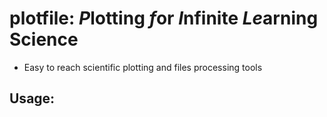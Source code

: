 # plotfile: *P*lotting *f*or *I*nfinite *Le*arning Science



- Easy to reach scientific plotting and files processing tools  

## Usage:
